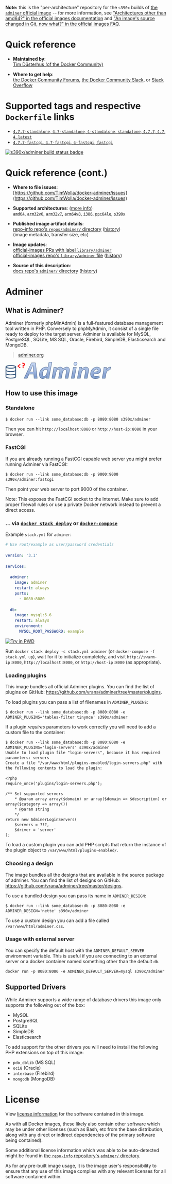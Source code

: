 <!--

********************************************************************************

WARNING:

    DO NOT EDIT "adminer/README.md"

    IT IS AUTO-GENERATED

    (from the other files in "adminer/" combined with a set of templates)

********************************************************************************

-->

**Note:** this is the "per-architecture" repository for the `s390x` builds of [the `adminer` official image](https://hub.docker.com/_/adminer) -- for more information, see ["Architectures other than amd64?" in the official images documentation](https://github.com/docker-library/official-images#architectures-other-than-amd64) and ["An image's source changed in Git, now what?" in the official images FAQ](https://github.com/docker-library/faq#an-images-source-changed-in-git-now-what).

# Quick reference

-	**Maintained by**:  
	[Tim Düsterhus (of the Docker Community)](https://github.com/TimWolla/docker-adminer)

-	**Where to get help**:  
	[the Docker Community Forums](https://forums.docker.com/), [the Docker Community Slack](https://dockr.ly/slack), or [Stack Overflow](https://stackoverflow.com/search?tab=newest&q=docker)

# Supported tags and respective `Dockerfile` links

-	[`4.7.7-standalone`, `4.7-standalone`, `4-standalone`, `standalone`, `4.7.7`, `4.7`, `4`, `latest`](https://github.com/TimWolla/docker-adminer/blob/18344428b4b12907f82ab8c03e865094d1ae0663/4/Dockerfile)
-	[`4.7.7-fastcgi`, `4.7-fastcgi`, `4-fastcgi`, `fastcgi`](https://github.com/TimWolla/docker-adminer/blob/18344428b4b12907f82ab8c03e865094d1ae0663/4/fastcgi/Dockerfile)

[![s390x/adminer build status badge](https://img.shields.io/jenkins/s/https/doi-janky.infosiftr.net/job/multiarch/job/s390x/job/adminer.svg?label=s390x/adminer%20%20build%20job)](https://doi-janky.infosiftr.net/job/multiarch/job/s390x/job/adminer/)

# Quick reference (cont.)

-	**Where to file issues**:  
	[https://github.com/TimWolla/docker-adminer/issues](https://github.com/TimWolla/docker-adminer/issues)

-	**Supported architectures**: ([more info](https://github.com/docker-library/official-images#architectures-other-than-amd64))  
	[`amd64`](https://hub.docker.com/r/amd64/adminer/), [`arm32v6`](https://hub.docker.com/r/arm32v6/adminer/), [`arm32v7`](https://hub.docker.com/r/arm32v7/adminer/), [`arm64v8`](https://hub.docker.com/r/arm64v8/adminer/), [`i386`](https://hub.docker.com/r/i386/adminer/), [`ppc64le`](https://hub.docker.com/r/ppc64le/adminer/), [`s390x`](https://hub.docker.com/r/s390x/adminer/)

-	**Published image artifact details**:  
	[repo-info repo's `repos/adminer/` directory](https://github.com/docker-library/repo-info/blob/master/repos/adminer) ([history](https://github.com/docker-library/repo-info/commits/master/repos/adminer))  
	(image metadata, transfer size, etc)

-	**Image updates**:  
	[official-images PRs with label `library/adminer`](https://github.com/docker-library/official-images/pulls?q=label%3Alibrary%2Fadminer)  
	[official-images repo's `library/adminer` file](https://github.com/docker-library/official-images/blob/master/library/adminer) ([history](https://github.com/docker-library/official-images/commits/master/library/adminer))

-	**Source of this description**:  
	[docs repo's `adminer/` directory](https://github.com/docker-library/docs/tree/master/adminer) ([history](https://github.com/docker-library/docs/commits/master/adminer))

# Adminer

## What is Adminer?

Adminer (formerly phpMinAdmin) is a full-featured database management tool written in PHP. Conversely to phpMyAdmin, it consist of a single file ready to deploy to the target server. Adminer is available for MySQL, PostgreSQL, SQLite, MS SQL, Oracle, Firebird, SimpleDB, Elasticsearch and MongoDB.

> [adminer.org](https://www.adminer.org)

![logo](https://raw.githubusercontent.com/docker-library/docs/95569c9119afe7b11a233105d398f99d93d2fcce/adminer/logo.png)

## How to use this image

### Standalone

```console
$ docker run --link some_database:db -p 8080:8080 s390x/adminer
```

Then you can hit `http://localhost:8080` or `http://host-ip:8080` in your browser.

### FastCGI

If you are already running a FastCGI capable web server you might prefer running Adminer via FastCGI:

```console
$ docker run --link some_database:db -p 9000:9000 s390x/adminer:fastcgi
```

Then point your web server to port 9000 of the container.

Note: This exposes the FastCGI socket to the Internet. Make sure to add proper firewall rules or use a private Docker network instead to prevent a direct access.

### ... via [`docker stack deploy`](https://docs.docker.com/engine/reference/commandline/stack_deploy/) or [`docker-compose`](https://github.com/docker/compose)

Example `stack.yml` for `adminer`:

```yaml
# Use root/example as user/password credentials

version: '3.1'

services:

  adminer:
    image: adminer
    restart: always
    ports:
      - 8080:8080

  db:
    image: mysql:5.6
    restart: always
    environment:
      MYSQL_ROOT_PASSWORD: example
```

[![Try in PWD](https://github.com/play-with-docker/stacks/raw/cff22438cb4195ace27f9b15784bbb497047afa7/assets/images/button.png)](http://play-with-docker.com?stack=https://raw.githubusercontent.com/docker-library/docs/9efeec18b6b2ed232cf0fbd3914b6211e16e242c/adminer/stack.yml)

Run `docker stack deploy -c stack.yml adminer` (or `docker-compose -f stack.yml up`), wait for it to initialize completely, and visit `http://swarm-ip:8080`, `http://localhost:8080`, or `http://host-ip:8080` (as appropriate).

### Loading plugins

This image bundles all official Adminer plugins. You can find the list of plugins on GitHub: https://github.com/vrana/adminer/tree/master/plugins.

To load plugins you can pass a list of filenames in `ADMINER_PLUGINS`:

```console
$ docker run --link some_database:db -p 8080:8080 -e ADMINER_PLUGINS='tables-filter tinymce' s390x/adminer
```

If a plugin *requires* parameters to work correctly you will need to add a custom file to the container:

```console
$ docker run --link some_database:db -p 8080:8080 -e ADMINER_PLUGINS='login-servers' s390x/adminer
Unable to load plugin file "login-servers", because it has required parameters: servers
Create a file "/var/www/html/plugins-enabled/login-servers.php" with the following contents to load the plugin:

<?php
require_once('plugins/login-servers.php');

/** Set supported servers
    * @param array array($domain) or array($domain => $description) or array($category => array())
    * @param string
    */
return new AdminerLoginServers(
    $servers = ???,
    $driver = 'server'
);
```

To load a custom plugin you can add PHP scripts that return the instance of the plugin object to `/var/www/html/plugins-enabled/`.

### Choosing a design

The image bundles all the designs that are available in the source package of adminer. You can find the list of designs on GitHub: https://github.com/vrana/adminer/tree/master/designs.

To use a bundled design you can pass its name in `ADMINER_DESIGN`:

```console
$ docker run --link some_database:db -p 8080:8080 -e ADMINER_DESIGN='nette' s390x/adminer
```

To use a custom design you can add a file called `/var/www/html/adminer.css`.

### Usage with external server

You can specify the default host with the `ADMINER_DEFAULT_SERVER` environment variable. This is useful if you are connecting to an external server or a docker container named something other than the default `db`.

```console
docker run -p 8080:8080 -e ADMINER_DEFAULT_SERVER=mysql s390x/adminer
```

## Supported Drivers

While Adminer supports a wide range of database drivers this image only supports the following out of the box:

-	MySQL
-	PostgreSQL
-	SQLite
-	SimpleDB
-	Elasticsearch

To add support for the other drivers you will need to install the following PHP extensions on top of this image:

-	`pdo_dblib` (MS SQL)
-	`oci8` (Oracle)
-	`interbase` (Firebird)
-	`mongodb` (MongoDB)

# License

View [license information](https://github.com/vrana/adminer/blob/master/readme.txt) for the software contained in this image.

As with all Docker images, these likely also contain other software which may be under other licenses (such as Bash, etc from the base distribution, along with any direct or indirect dependencies of the primary software being contained).

Some additional license information which was able to be auto-detected might be found in [the `repo-info` repository's `adminer/` directory](https://github.com/docker-library/repo-info/tree/master/repos/adminer).

As for any pre-built image usage, it is the image user's responsibility to ensure that any use of this image complies with any relevant licenses for all software contained within.
